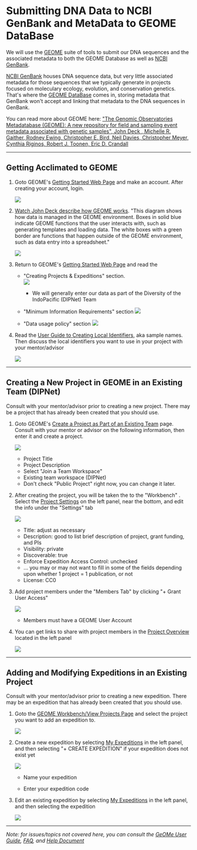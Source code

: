 # Submitting DNA Data to NCBI GenBank and MetaData to GEOME DataBase

We will use the [GEOME](https://geome-db.org/) suite of tools to submit our DNA sequences and the associated metadata to both the GEOME Database as well as [NCBI GenBank](https://www.ncbi.nlm.nih.gov/). 

[NCBI GenBank](https://www.ncbi.nlm.nih.gov/) houses DNA sequence data, but very little associated metadata for those sequences that we typically generate in projects focused on moleculary ecology, evolution, and conservation genetics.  That's where the [GEOME DataBase](https://geome-db.org/) comes in, storing metadata that GenBank won't accept and linking that metadata to the DNA sequences in GenBank.  

You can read more about GEOME here:
["The Genomic Observatories Metadatabase (GEOME): A new repository for field and sampling event metadata associated with genetic samples", John Deck , Michelle R. Gaither, Rodney Ewing, Christopher E. Bird, Neil Davies, Christopher Meyer, Cynthia Riginos, Robert J. Toonen, Eric D. Crandall](https://doi.org/10.1371/journal.pbio.2002925)

---

## Getting Acclimated to GEOME



1. Goto GEOME's [Getting Started Web Page](https://geome-db.org/about) and make an account. After creating your account, login.

	![](geome_login.png)

2. [Watch John Deck describe how GEOME works](https://www.youtube.com/watch?v=cuAN9LbDO-U).  "This diagram shows how data is managed in the GEOME environment. Boxes in solid blue indicate GEOME functions that the user interacts with, such as generating templates and loading data. The white boxes with a green border are functions that happen outside of the GEOME environment, such as data entry into a spreadsheet."  
 
	![](https://geome-db.org/docs/geomeWorkflow.png)

2. Return to GEOME's [Getting Started Web Page](https://geome-db.org/about) and read the

	* "Creating Projects & Expeditions" section.  
	![](https://geome-db.org/img/expeditionProjectTeamGraphic.png)
		* We will generally enter our data as part of the Diversity of the IndoPacific (DIPNet) Team

	* "Minimum Information Requirements" section
	![](geome_minimuminfo.PNG)

	* "Data usage policy" section
	![](geome_policy.png)

3. Read the [User Guide to Creating Local Identifiers](https://fims.readthedocs.io/en/latest/fims/identifiers.html), aka sample names.  Then discuss the local identifiers you want to use in your project with your mentor/advisor

	![](geome_identifiers.png)

---


## Creating a New Project in GEOME in an Existing Team (DIPNet)

Consult with your mentor/advisor prior to creating a new project.  There may be a project that has already been created that you should use.

1. Goto GEOME's [Create a Project as Part of an Existing Team](https://geome-db.org/project/new) page. Consult with your mentor or advisor on the following information, then enter it and create a project. 

	![](geome_newproject.png)

	* Project Title
	* Project Description
	* Select "Join a Team Workspace"
	* Existing team workspace (DIPNet)
	* Don't check "Public Project" right now, you can change it later.

2. After creating the project, you will be taken the to the "Workbench" . Select the [Project Settings](https://geome-db.org/workbench/project/settings) on the left panel, near the bottom, and edit the info under the "Settings" tab

	![](geome_projectsettings.png)

	* Title: adjust as necessary
	* Description: good to list brief description of project, grant funding, and PIs
	* Visibility: private
	* Discoverable: true
	* Enforce Expedition Access Control: unchecked
	* ...  you may or may not want to fill in some of the fields depending upon whether 1 project = 1 publication, or not
	* License: CC0

3. Add project members under the "Members Tab" by clicking "+ Grant User Access"

	![](geom_projectmembers.png)

	* Members must have a GEOME User Account

4. You can get links to share with project members in the [Project Overview](https://geome-db.org/workbench/project-overview) located in the left panel

	![](geome_projectoverview.png)

---


## Adding and Modifying Expeditions in an Existing Project

Consult with your mentor/advisor prior to creating a new expedition.  There may be an expedition that has already been created that you should use.

1. Goto the [GEOME Workbench/View Projects Page](https://geome-db.org/workbench/dashboard) and select the project you want to add an expedition to.  

	![](geome_viewprojects.png)

2. Create a new expedition by selecting [My Expeditions](https://geome-db.org/workbench/expeditions) in the left panel, and then selecting "+ CREATE EXPEDITION" if your expedition does not exist yet

	![](geome_myexpeditions.png)

	* Name your expedition
	
	* Enter your expedition code

3. Edit an existing expedition by selecting [My Expeditions](https://geome-db.org/workbench/expeditions) in the left panel, and then selecting the expedition

	![](geome_editexpedition.png)

---

_Note: for issues/topics not covered here, you can consult the [GeOMe User Guide](https://docs.google.com/document/d/1j94NWlrcwu85xGaRda98SSTpRFgRg_RcrYG4Qs5CB1w/edit?usp=sharing), [FAQ](https://docs.google.com/document/d/1tEFpclCyJ6aLnypmtdfdjLVhiWQ-rYhGqu5eGhq3s5s/edit?usp=sharing), and [Help Document](https://geome-db.org/docs/helpDocumentation.pdf)_

